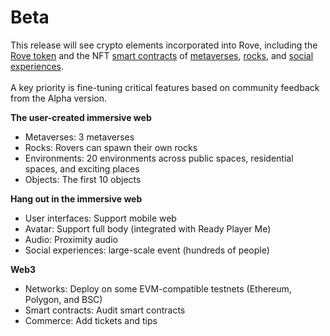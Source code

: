 # Beta

This release will see crypto elements incorporated into Rove, including the [Rove token](../the-rove-digital-economy/the-rove-token.md) and the NFT [smart contracts](https://github.com/rove-to/evm-smart-contracts/tree/main/contracts) of [metaverses](../the-3d-web/metaverses.md), [rocks](../the-3d-web/rocks/), and [social experiences](../3d-experiences/experiences.md). \
\
A key priority is fine-tuning critical features based on community feedback from the Alpha version. &#x20;

**The user-created immersive web**

* Metaverses: 3 metaverses
* Rocks: Rovers can spawn their own rocks
* Environments: 20 environments across public spaces, residential spaces, and exciting places
* Objects: The first 10 objects

**Hang out in the immersive web**

* User interfaces: Support mobile web
* Avatar: Support full body (integrated with Ready Player Me)
* Audio: Proximity audio
* Social experiences: large-scale event (hundreds of people)

**Web3**

* Networks: Deploy on some EVM-compatible testnets (Ethereum, Polygon, and BSC)
* Smart contracts: Audit smart contracts
* Commerce: Add tickets and tips
